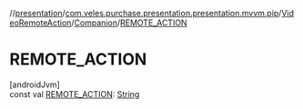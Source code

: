 //[presentation](../../../../index.md)/[com.veles.purchase.presentation.presentation.mvvm.pip](../../index.md)/[VideoRemoteAction](../index.md)/[Companion](index.md)/[REMOTE_ACTION](-r-e-m-o-t-e_-a-c-t-i-o-n.md)

# REMOTE_ACTION

[androidJvm]\
const val [REMOTE_ACTION](-r-e-m-o-t-e_-a-c-t-i-o-n.md): [String](https://kotlinlang.org/api/latest/jvm/stdlib/kotlin/-string/index.html)
